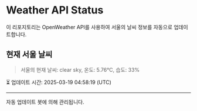 
# Weather API Status

이 리포지토리는 OpenWeather API를 사용하여 서울의 날씨 정보를 자동으로 업데이트합니다.

## 현재 서울 날씨
> 서울의 현재 날씨: clear sky, 온도: 5.76°C, 습도: 33%

⏳ 업데이트 시간: 2025-03-19 04:58:19 (UTC)

---
자동 업데이트 봇에 의해 관리됩니다.
